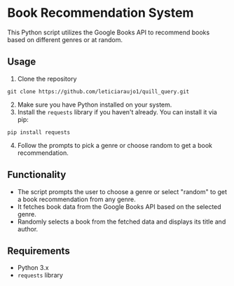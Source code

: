 # Book Recommendation System

This Python script utilizes the Google Books API to recommend books based on different genres or at random.

## Usage

1. Clone the repository
```
git clone https://github.com/leticiaraujo1/quill_query.git
```
2. Make sure you have Python installed on your system.
3. Install the `requests` library if you haven't already. You can install it via pip:
```
pip install requests
```
4. Follow the prompts to pick a genre or choose random to get a book recommendation.

## Functionality

- The script prompts the user to choose a genre or select "random" to get a book recommendation from any genre.
- It fetches book data from the Google Books API based on the selected genre.
- Randomly selects a book from the fetched data and displays its title and author.

## Requirements

- Python 3.x
- `requests` library
